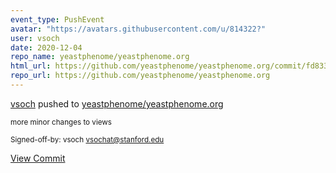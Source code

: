 ```yaml
---
event_type: PushEvent
avatar: "https://avatars.githubusercontent.com/u/814322?"
user: vsoch
date: 2020-12-04
repo_name: yeastphenome/yeastphenome.org
html_url: https://github.com/yeastphenome/yeastphenome.org/commit/fd833b44276d5093b7083571d109d9e44dc40fd1
repo_url: https://github.com/yeastphenome/yeastphenome.org
---
```


<a href='https://github.com/vsoch' target='_blank'>vsoch</a> pushed to <a href='https://github.com/yeastphenome/yeastphenome.org' target='_blank'>yeastphenome/yeastphenome.org</a>

<small>more minor changes to views

Signed-off-by: vsoch <vsochat@stanford.edu></small>

<a href='https://github.com/yeastphenome/yeastphenome.org/commit/fd833b44276d5093b7083571d109d9e44dc40fd1' target='_blank'>View Commit</a>